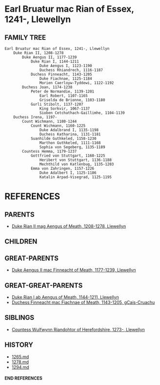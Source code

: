 # Earl Bruatur mac Rian of Essex, 1241-, Llewellyn

## FAMILY TREE 
```
Earl Bruatur mac Rian of Essex, 1241-, Llewellyn
    Duke Rian II, 1208-1278
        Duke Aengus II, 1177-1239
            Duke Rian I, 1144-1211
                Duke Aengus I, 1123-1190
                Duchess Rhiandrech, 1116-1187
            Duchess Finneacht, 1143-1205
                Duke Fiachnae, 1125-1184    
                Morien Caerloyw-Tyddewi, 1122-1192
        Duchess Joan, 1174-1238
            Peter de Normandie, 1139-1201
                Earl Robert, 1107-1165
                Griselda de Brionne, 1103-1180
            Gurli Stibolt, 1137-1207
                King Sorkvir, 1067-1137
                Sioben Cetchathach-Gaillimhe, 1104-1139
    Duchess Irena, 1197-
        Count Wichmann, 1180-1244
            Count Wichmann, 1160-1225
                Duke Adalbrand I, 1135-1198
                Duchess Katharina, 1131-1181
            Suanhilde Guthkeled, 1158-1230
                Marthon Guthkeled, 1111-1168
                Sophia von Segeberg, 1135-1189
        Countess Hemma, 1179-1237
            Gottfried von Stuttgart, 1160-1225
                Heribert von Stuttgart, 1136-1188
                Mechthild von Katlenbug, 1135-1203
            Emma von Zahringen, 1157-1226
                Duke Adalbert I, 1125-1186
                Katalin Arpad-Visegrad, 1125-1195
```


# REFERENCES

## PARENTS 
* [Duke Rian II mag Aengus of Meath, 1208-1278, Llewellyn](rian_ii_mag_aengus_1208.md)

## CHILDREN 

## GREAT-PARENTS 
* [Duke Aengus II mac Finneacht of Meath, 1177-1239, Llewellyn](aengus_ii_mac_finneacht_1177.md)

## GREAT-GREAT-PARENTS 
* [Duke Rian I ab Aengus of Meath, 1144-1211, Llewellyn](rian_i_ab_aengus_1144.md)
* [Duchess Finneacht mac Fiachnae of Meath, 1143-1205, gCais-Cruachu](finneacht_mac_fiachnae_1143.md)
## SIBLINGS

* [Countess Wulfwynn Riandohtor of Herefordshire, 1273-, Llewellyn](wulfwynn_riandohtor_1273.md)
 
## HISTORY
* [1265.md](../h/1265.md)
* [1278.md](../h/1278.md)
* [1294.md](../h/1294.md)

#### END REFERENCES
